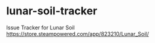 # lunar-soil-tracker
Issue Tracker for Lunar Soil https://store.steampowered.com/app/823210/Lunar_Soil/
